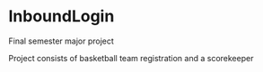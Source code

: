 # InboundLogin
Final semester major project

Project consists of basketball team registration and a scorekeeper
